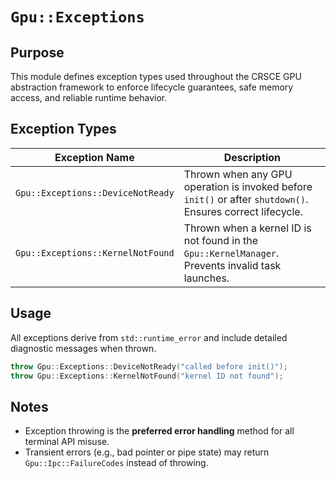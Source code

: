 `Gpu::Exceptions`
=================

## Purpose

This module defines exception types used throughout the CRSCE GPU abstraction framework to enforce lifecycle guarantees,
safe memory access, and reliable runtime behavior.

## Exception Types

| Exception Name                    | Description                                                                                                |
|-----------------------------------|------------------------------------------------------------------------------------------------------------|
| `Gpu::Exceptions::DeviceNotReady` | Thrown when any GPU operation is invoked before `init()` or after `shutdown()`. Ensures correct lifecycle. |
| `Gpu::Exceptions::KernelNotFound` | Thrown when a kernel ID is not found in the `Gpu::KernelManager`. Prevents invalid task launches.          |

## Usage

All exceptions derive from `std::runtime_error` and include detailed diagnostic messages when thrown.

```cpp
throw Gpu::Exceptions::DeviceNotReady("called before init()");
throw Gpu::Exceptions::KernelNotFound("kernel ID not found");
```

## Notes

- Exception throwing is the **preferred error handling** method for all terminal API misuse.
- Transient errors (e.g., bad pointer or pipe state) may return `Gpu::Ipc::FailureCodes` instead of throwing.
